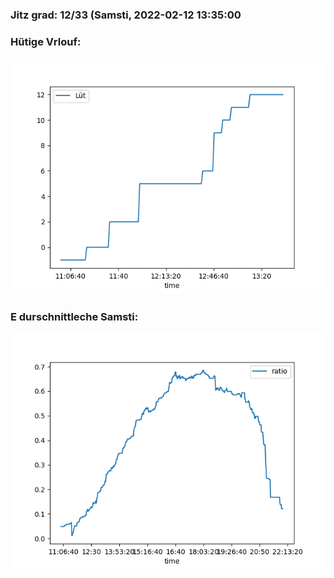 ### Jitz grad: 12/33 (Samsti, 2022-02-12 13:35:00

### Hütige Vrlouf:
![Graph](Today.png)

### E durschnittleche Samsti:
![Graph](Samsti.png)
